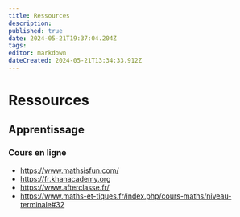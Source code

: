 ```yaml
---
title: Ressources
description: 
published: true
date: 2024-05-21T19:37:04.204Z
tags: 
editor: markdown
dateCreated: 2024-05-21T13:34:33.912Z
---
```


# Ressources

## Apprentissage

### Cours en ligne

- <https://www.mathsisfun.com/>
- <https://fr.khanacademy.org>
- <https://www.afterclasse.fr/>
- <https://www.maths-et-tiques.fr/index.php/cours-maths/niveau-terminale#32>
